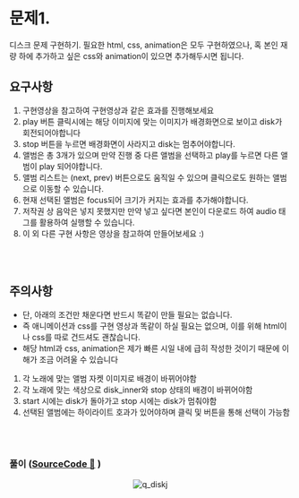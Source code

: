 # 문제1.

<div align = "center>

![disk](https://github.com/2023-frontend1/First_Repo/assets/50646145/c18faf82-7ec5-48cf-a035-524f691d9be5)

</div>

디스크 문제 구현하기. 필요한 html, css, animation은 모두 구현하였으나, 혹 본인 재량 하에 추가하고 싶은 css와 animation이 있으면 추가해두시면 됩니다.

## 요구사항

1. 구현영상을 참고하여 구현영상과 같은 효과를 진행해보세요
2. play 버튼 클릭시에는 해당 이미지에 맞는 이미지가 배경화면으로 보이고 disk가 회전되어야합니다
3. stop 버튼을 누르면 배경화면이 사라지고 disk는 멈추어야합니다.
4. 앨범은 총 3개가 있으며 만약 진행 중 다른 앨범을 선택하고 play를 누르면 다른 앨범이 play 되어야합니다.
5. 앨범 리스트는 (next, prev) 버튼으로도 움직일 수 있으며 클릭으로도 원하는 앨범으로 이동할 수 있습니다.
6. 현재 선택된 앨범은 focus되어 크기가 커지는 효과를 추가해야합니다.
7. 저작권 상 음악은 넣지 못했지만 만약 넣고 싶다면 본인이 다운로드 하여 audio 태그를 활용하여 실행할 수 있습니다.
8. 이 외 다른 구현 사항은 영상을 참고하여 만들어보세요 :)

</br>
</br>

## 주의사항

- 단, 아래의 조건만 채운다면 반드시 똑같이 만들 필요는 없습니다.
- 즉 애니메이션과 css를 구현 영상과 똑같이 하실 필요는 없으며, 이를 위해 html이나 css를 따로 건드셔도 괜찮습니다.
- 해당 html과 css, animation은 제가 빠른 시일 내에 급히 작성한 것이기 때문에 이해가 조금 어려울 수 있습니다

1. 각 노래에 맞는 앨범 자켓 이미지로 배경이 바뀌어야함
2. 각 노래에 맞는 색상으로 disk_inner와 stop 상태의 배경이 바뀌어야함
3. start 시에는 disk가 돌아가고 stop 시에는 disk가 멈춰야함
4. 선택된 앨범에는 하이라이트 호과가 있어야하며 클릭 및 버튼을 통해 선택이 가능함

</br>
</br>

### 풀이 ([SourceCode 🔗](https://github.com/2023-frontend1/First_Repo/blob/yunshin/yunshin/5주차/심화/disk/js/script.js) )

<div align = "center">

![q_diskj](https://github.com/2023-frontend1/First_Repo/assets/50646145/cc2ec779-a076-4735-b914-5ff571ede557)

</div>
